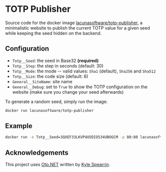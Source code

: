# TOTP Publisher

Source code for the docker image [lacunasoftware/totp-publisher](https://hub.docker.com/r/lacunasoftware/totp-publisher),
a minimalistic website to publish the current TOTP value for a given seed while keeping the seed hidden on the backend.

## Configuration

* `Totp__Seed`: the seed in Base32 **(required)**
* `Totp__Step`: the step in seconds (default: 30)
* `Totp__Mode`: the mode -- valid values: `Sha1` (default), `Sha256` and `Sha512`
* `Totp__Size`: the code size (default: 6)
* `General__SiteName`: site name
* `General__Debug`: set to `True` to show the TOTP configuration on the website (make sure you change your seed afterwards)

To generate a random seed, simply run the image:

```sh
docker run lacunasoftware/totp-publisher
```

## Example

```sh
docker run -e Totp__Seed=3QXEF33LKVP4U5DIO534UBOGCM -p 80:80 lacunasoftware/totp-publisher
```

## Acknowledgements

This project uses [Otp.NET](https://github.com/kspearrin/Otp.NET) written by [Kyle Spearrin](https://github.com/kspearrin).
